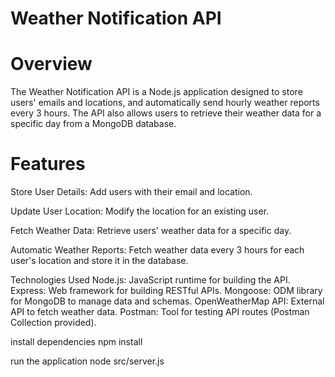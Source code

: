 # Weather Notification API
# Overview
The Weather Notification API is a Node.js application designed to store users' emails and locations, and automatically send hourly weather reports every 3 hours. The API also allows users to retrieve their weather data for a specific day from a MongoDB database.

# Features
Store User Details: Add users with their email and location.

Update User Location: Modify the location for an existing user.

Fetch Weather Data: Retrieve users' weather data for a specific day.

Automatic Weather Reports: Fetch weather data every 3 hours for each user's location and store it in the database.

Technologies Used
Node.js: JavaScript runtime for building the API.
Express: Web framework for building RESTful APIs.
Mongoose: ODM library for MongoDB to manage data and schemas.
OpenWeatherMap API: External API to fetch weather data.
Postman: Tool for testing API routes (Postman Collection provided).

install dependencies
npm install

run the application
node src/server.js



   
